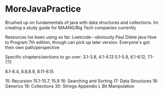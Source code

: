 # MoreJavaPractice
Brushed up on fundamentals of java with data structures and collections. Im creating a study guide for MAANG/Big Tech companies currently

Resources Ive been using so far:
Leetcode--obviously
Paul Dilete java How to Program 7th edition, though can pick up later version. Everyone's got their own path/perspective

Specific chapters/sections to go over:
3.1-3.8,
4.1-4.13
5.1-5.9,
6.1-6.12, 
7.1-7.11


8.1-8.4, 8.8,8.9, 8.11-8.15

15: Recursion 15.1-15.7, 15.9 
16: Searching and Sorting 
17: Data Structures
18: Generics 
19: Collections
30: Strings
Appendix L Bit Manipulation

